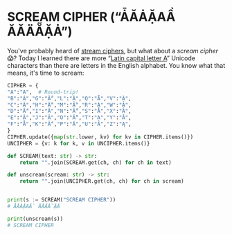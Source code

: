 # SCREAM CIPHER (“ǠĂȦẶAẦ ĂǍÄẴẶȦ”)

You've probably heard of [stream ciphers](https://en.wikipedia.org/wiki/Stream_cipher), but what about a *scream cipher* 😱?
Today I learned there are more “[Latin capital letter A](https://utf8.xyz/latin-capital-letter-a-)”
Unicode characters than there are letters in the English alphabet. You know what that means, it's time to scream:

<!-- more -->

```python
CIPHER = {
"A":"A",  # Round-trip!
"B":"Á","G":"Ẳ","L":"Ậ","Q":"Ǟ","V":"À",
"C":"Ă","H":"Ẵ","M":"Ầ","R":"Ȧ","W":"Ả",
"D":"Ắ","I":"Ǎ","N":"Ẩ","S":"Ǡ","X":"Ȃ",
"E":"Ặ","J":"Â","O":"Ẫ","T":"Ạ","Y":"Ā",
"F":"Ằ","K":"Ấ","P":"Ä","U":"Ȁ","Z":"Ą",
}
CIPHER.update({map(str.lower, kv) for kv in CIPHER.items()})
UNCIPHER = {v: k for k, v in UNCIPHER.items()}

def SCREAM(text: str) -> str:
    return "".join(SCREAM.get(ch, ch) for ch in text)

def unscream(scream: str) -> str:
    return "".join(UNCIPHER.get(ch, ch) for ch in scream)


print(s := SCREAM("SCREAM CIPHER"))
# ǠĂȦẶAẦ ĂǍÄẴẶȦ

print(unscream(s))
# SCREAM CIPHER
```
